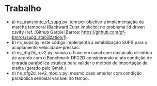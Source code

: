 # Trabalho

- a)	ns_transiente_v1_supg.py :tem por objetivo a implementação da marcha temporal (Backward Euler implícito) no problema lid driven cavity (ref. [Github Garbiel Barros: https://github.com/gf-barros/supg_stabilization/]).
- b)	ns_sups.py: este código implementa a estabilização SUPS para o acoplamento velocidade-pressão.
- c)	ns_dfg2d_rev2.py: simula o fluxo em canal com obstáculo cilíndrico de acordo com o Benchmark DFG2D considerando ainda condição de entrada parabólica estática para validar o método de importação da malha (gerado pelo Gmsh.)
- d)	ns_dfg2d_rev2_mod_v.py: mesmo caso anterior com condição parabólica senoidal variável no tempo.
